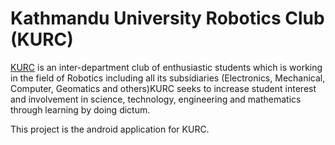 # Kathmandu University Robotics Club (KURC)

[KURC](http://ku.edu.np/kurc) is an inter-department club of enthusiastic students which is working in the field of Robotics including all its subsidiaries (Electronics, Mechanical, Computer, Geomatics and others)KURC seeks to increase student interest and involvement in science, technology, engineering and mathematics through learning by doing dictum.

This project is the android application for KURC.